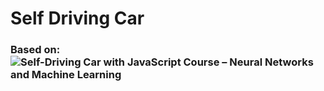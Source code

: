 # Self Driving Car
### Based on: ![Self-Driving Car with JavaScript Course – Neural Networks and Machine Learning](https://youtu.be/Rs_rAxEsAvI?si=IlT74hXYzRcdcxz4)